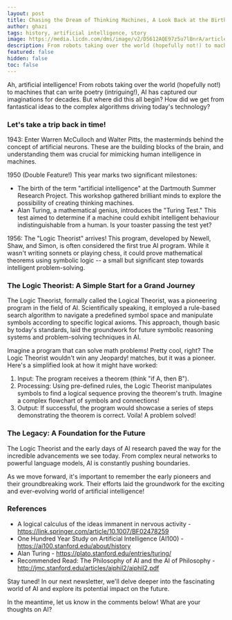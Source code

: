```yaml
---
layout: post
title: Chasing the Dream of Thinking Machines, A Look Back at the Birth of AI
author: ghazi
tags: history, artificial intelligence, story
image: https://media.licdn.com/dms/image/v2/D5612AQE97z5u7lBnrA/article-cover_image-shrink_720_1280/article-cover_image-shrink_720_1280/0/1714715160158?e=1742428800&v=beta&t=OvZkv4ZU0pOJs1y-UpTKHfXTpnKMPa1sgz2wkSP7u4w
description: From robots taking over the world (hopefully not!) to machines that can write poetry (intriguing!), AI has captured our imaginations for decades.
featured: false
hidden: false
toc: false
---
```


Ah, artificial intelligence! From robots taking over the world (hopefully not!) to machines that can write poetry (intriguing!), AI has captured our imaginations for decades. But where did this all begin? How did we get from fantastical ideas to the complex algorithms driving today's technology?

### Let's take a trip back in time!

1943:  Enter Warren McCulloch and Walter Pitts, the masterminds behind the concept of artificial neurons. These are the building blocks of the brain, and understanding them was crucial for mimicking human intelligence in machines.

1950 (Double Feature!)  This year marks two significant milestones:

-   The birth of the term "artificial intelligence" at the Dartmouth Summer Research Project. This workshop gathered brilliant minds to explore the possibility of creating thinking machines.
-   Alan Turing, a mathematical genius, introduces the "Turing Test." This test aimed to determine if a machine could exhibit intelligent behaviour indistinguishable from a human. Is your toaster passing the test yet?

1956:  The "Logic Theorist" arrives! This program, developed by Newell, Shaw, and Simon, is often considered the first true AI program. While it wasn't writing sonnets or playing chess, it could prove mathematical theorems using symbolic logic -- a small but significant step towards intelligent problem-solving.

### The Logic Theorist: A Simple Start for a Grand Journey

The Logic Theorist, formally called the Logical Theorist, was a pioneering program in the field of AI.  Scientifically speaking, it employed a rule-based search algorithm to navigate a predefined symbol space and manipulate symbols according to specific logical axioms.  This approach, though basic by today's standards, laid the groundwork for future symbolic reasoning systems and problem-solving techniques in AI.

Imagine a program that can solve math problems! Pretty cool, right? The Logic Theorist wouldn't win any Jeopardy! matches, but it was a pioneer. Here's a simplified look at how it might have worked:

1.  Input:  The program receives a theorem (think "if A, then B").
2.  Processing:  Using pre-defined rules, the Logic Theorist manipulates symbols to find a logical sequence proving the theorem's truth. Imagine a complex flowchart of symbols and connections!
3.  Output:  If successful, the program would showcase a series of steps demonstrating the theorem is correct. Voila! A problem solved!

### The Legacy: A Foundation for the Future

The Logic Theorist and the early days of AI research paved the way for the incredible advancements we see today. From complex neural networks to powerful language models, AI is constantly pushing boundaries.

As we move forward, it's important to remember the early pioneers and their groundbreaking work. Their efforts laid the groundwork for the exciting and ever-evolving world of artificial intelligence!

### References

-   A logical calculus of the ideas immanent in nervous activity -  <https://link.springer.com/article/10.1007/BF02478259>
-   One Hundred Year Study on Artificial Intelligence (AI100) -  <https://ai100.stanford.edu/about/history>
-   Alan Turing -  <https://plato.stanford.edu/entries/turing/>
-   Recommended Read: The Philosophy of AI and the AI of Philosophy -  <http://jmc.stanford.edu/articles/aiphil2/aiphil2.pdf>

Stay tuned!  In our next newsletter, we'll delve deeper into the fascinating world of AI and explore its potential impact on the future.

In the meantime, let us know in the comments below!  What are your thoughts on AI?